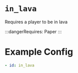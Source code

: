 # `in_lava`

Requires a player to be in lava

:::dangerRequires:
Paper
:::

# Example Config
```yaml
- id: in_lava
```
